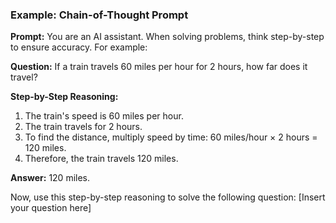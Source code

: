 ### Example: Chain-of-Thought Prompt

**Prompt:**
You are an AI assistant. When solving problems, think step-by-step to ensure accuracy. For example:

**Question:** If a train travels 60 miles per hour for 2 hours, how far does it travel?

**Step-by-Step Reasoning:**
1. The train's speed is 60 miles per hour.
2. The train travels for 2 hours.
3. To find the distance, multiply speed by time: 60 miles/hour × 2 hours = 120 miles.
4. Therefore, the train travels 120 miles.

**Answer:** 120 miles.

Now, use this step-by-step reasoning to solve the following question:
[Insert your question here]
